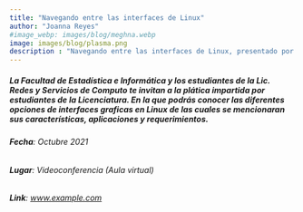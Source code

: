 ```yaml
---
title: "Navegando entre las interfaces de Linux"
author: "Joanna Reyes"
#image_webp: images/blog/meghna.webp
image: images/blog/plasma.png
description : "Navegando entre las interfaces de Linux, presentado por Joanna Reyes"
---
```


##### La Facultad de Estadística e Informática y los estudiantes de la Lic. Redes y Servicios de Computo te invitan a la plática impartida por estudiantes de la Licenciatura. En la que podrás conocer las diferentes opciones de interfaces graficas en Linux de las cuales se mencionaran sus características, aplicaciones y requerimientos.

###### **Fecha**: Octubre 2021
###### **Lugar**: Videoconferencia (Aula virtual)
###### **Link**: www.example.com

